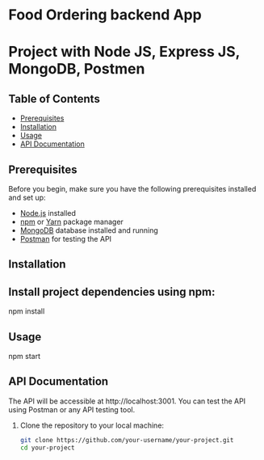# Food Ordering backend App

#  Project with  Node JS, Express JS, MongoDB, Postmen

## Table of Contents

- [Prerequisites](#prerequisites)
- [Installation](#installation)
- [Usage](#usage)
- [API Documentation](#api-documentation)



## Prerequisites

Before you begin, make sure you have the following prerequisites installed and set up:

- [Node.js](https://nodejs.org/) installed
- [npm](https://www.npmjs.com/) or [Yarn](https://yarnpkg.com/) package manager
- [MongoDB](https://www.mongodb.com/) database installed and running
- [Postman](https://www.postman.com/) for testing the API

## Installation

## Install project dependencies using npm:

npm install

## Usage
npm start

## API Documentation
The API will be accessible at http://localhost:3001. You can test the API using Postman or any API testing tool.



1. Clone the repository to your local machine:

   ```bash
   git clone https://github.com/your-username/your-project.git
   cd your-project






